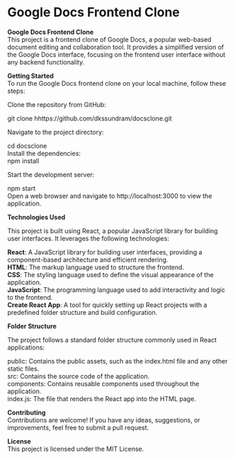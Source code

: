 # Google Docs Frontend Clone

**Google Docs Frontend Clone**<br>
This project is a frontend clone of Google Docs, a popular web-based document editing and collaboration tool. It provides a simplified version of the Google Docs interface, focusing on the frontend user interface without any backend functionality.

**Getting Started**<br>
To run the Google Docs frontend clone on your local machine, follow these steps:<br>

Clone the repository from GitHub:<br>

git clone hhttps://github.com/dkssundram/docsclone.git<br>

Navigate to the project directory:
<br>

cd docsclone
<br>
Install the dependencies:<br>
npm install<br>

Start the development server:<br>

npm start
<br>
Open a web browser and navigate to http://localhost:3000 to view the application.
<br>

**Technologies Used**<br>

This project is built using React, a popular JavaScript library for building user interfaces. It leverages the following technologies:
<br>

**React**: A JavaScript library for building user interfaces, providing a component-based architecture and efficient rendering.<br>
**HTML**: The markup language used to structure the frontend.<br>
**CSS**: The styling language used to define the visual appearance of the application.<br>
**JavaScript**: The programming language used to add interactivity and logic to the frontend.<br>
**Create React App**: A tool for quickly setting up React projects with a predefined folder structure and build configuration.<br>

**Folder Structure**<br>

The project follows a standard folder structure commonly used in React applications:<br>

public: Contains the public assets, such as the index.html file and any other static files.<br>
src: Contains the source code of the application.<br>
components: Contains reusable components used throughout the application.<br>
index.js: The file that renders the React app into the HTML page.<br>

**Contributing**<br>
Contributions are welcome! If you have any ideas, suggestions, or improvements, feel free to submit a pull request.<br>

**License**<br>
This project is licensed under the MIT License.
